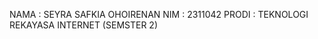NAMA    : SEYRA SAFKIA OHOIRENAN
NIM     : 2311042
PRODI   : TEKNOLOGI REKAYASA INTERNET (SEMSTER 2)
